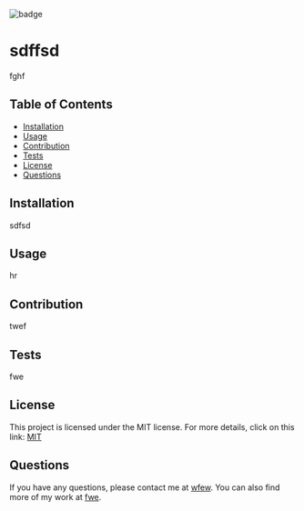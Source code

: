 
![badge](https://img.shields.io/badge/LICENSE-MIT-yellow)
# sdffsd
fghf

## Table of Contents
- [Installation](#installation)
- [Usage](#usage)
- [Contribution](#contribution)
- [Tests](#tests)
- [License](#license)
- [Questions](#questions)

## Installation
sdfsd
## Usage
hr
## Contribution
twef
## Tests
fwe

## License
This project is licensed under the MIT license.
For more details, click on this link: [MIT](https://opensource.org/licenses/MIT)
  
## Questions
If you have any questions, please contact me at [wfew](mailto:wfew). You can also find more of my work at [fwe](https://github.com/fwe).
